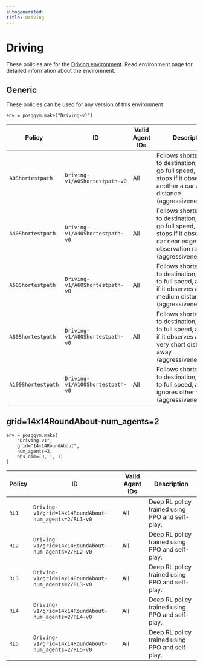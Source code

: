 ```yaml
---
autogenerated:
title: Driving
---
```


# Driving

These policies are for the <a href='../../../environments/grid_world/driving'>Driving environment</a>. Read environment page for detailed information about the environment.

## Generic
These policies can be used for any version of this environment.



```
env = posggym.make("Driving-v1")
```


| Policy | ID | Valid Agent IDs | Description |
|---|---|---|---|
| `A0Shortestpath` | `Driving-v1/A0Shortestpath-v0` | All | Follows shortest path to destination, doesn't go full speed, and stops if it observes another a car at any distance (aggressiveness=0.0) |
| `A40Shortestpath` | `Driving-v1/A40Shortestpath-v0` | All | Follows shortest path to destination, doesn't go full speed, and stops if it observes a car near edge of observation range (aggressiveness=0.40) |
| `A60Shortestpath` | `Driving-v1/A60Shortestpath-v0` | All | Follows shortest path to destination, goes up to full speed, and stops if it observes a car a medium distance away (aggressiveness=0.60) |
| `A80Shortestpath` | `Driving-v1/A80Shortestpath-v0` | All | Follows shortest path to destination, goes up to full speed, and stops if it observes a car a very short distance away (aggressiveness=0.80) |
| `A100Shortestpath` | `Driving-v1/A100Shortestpath-v0` | All | Follows shortest path to destination, goes up to full speed, and ignores other vehicles (aggressiveness=1.0) |
## grid=14x14RoundAbout-num_agents=2

```
env = posggym.make(
    "Driving-v1",
    grid="14x14RoundAbout",
    num_agents=2,
    obs_dim=(3, 1, 1)
)
```


| Policy | ID | Valid Agent IDs | Description |
|---|---|---|---|
| `RL1` | `Driving-v1/grid=14x14RoundAbout-num_agents=2/RL1-v0` | All | Deep RL policy trained using PPO and self-play. |
| `RL2` | `Driving-v1/grid=14x14RoundAbout-num_agents=2/RL2-v0` | All | Deep RL policy trained using PPO and self-play. |
| `RL3` | `Driving-v1/grid=14x14RoundAbout-num_agents=2/RL3-v0` | All | Deep RL policy trained using PPO and self-play. |
| `RL4` | `Driving-v1/grid=14x14RoundAbout-num_agents=2/RL4-v0` | All | Deep RL policy trained using PPO and self-play. |
| `RL5` | `Driving-v1/grid=14x14RoundAbout-num_agents=2/RL5-v0` | All | Deep RL policy trained using PPO and self-play. |
